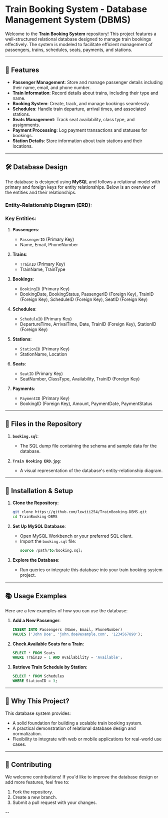 # Train Booking System - Database Management System (DBMS)

Welcome to the **Train Booking System** repository! This project features a well-structured relational database designed to manage train bookings effectively. The system is modeled to facilitate efficient management of passengers, trains, schedules, seats, payments, and stations.

---

## 🚀 Features

- **Passenger Management**: Store and manage passenger details including their name, email, and phone number.
- **Train Information**: Record details about trains, including their type and name.
- **Booking System**: Create, track, and manage bookings seamlessly.
- **Schedules**: Handle train departure, arrival times, and associated stations.
- **Seats Management**: Track seat availability, class type, and assignments.
- **Payment Processing**: Log payment transactions and statuses for bookings.
- **Station Details**: Store information about train stations and their locations.

---

## 🛠️ Database Design

The database is designed using **MySQL** and follows a relational model with primary and foreign keys for entity relationships. Below is an overview of the entities and their relationships.

### Entity-Relationship Diagram (ERD):



### Key Entities:

1. **Passengers**:
   - `PassengerID` (Primary Key)
   - Name, Email, PhoneNumber

2. **Trains**:
   - `TrainID` (Primary Key)
   - TrainName, TrainType

3. **Bookings**:
   - `BookingID` (Primary Key)
   - BookingDate, BookingStatus, PassengerID (Foreign Key), TrainID (Foreign Key), ScheduleID (Foreign Key), SeatID (Foreign Key)

4. **Schedules**:
   - `ScheduleID` (Primary Key)
   - DepartureTime, ArrivalTime, Date, TrainID (Foreign Key), StationID (Foreign Key)

5. **Stations**:
   - `StationID` (Primary Key)
   - StationName, Location

6. **Seats**:
   - `SeatID` (Primary Key)
   - SeatNumber, ClassType, Availability, TrainID (Foreign Key)

7. **Payments**:
   - `PaymentID` (Primary Key)
   - BookingID (Foreign Key), Amount, PaymentDate, PaymentStatus

---

## 📂 Files in the Repository

1. **`booking.sql`**:
   - The SQL dump file containing the schema and sample data for the database.

2. **`Train Booking ERD.jpg`**:
   - A visual representation of the database's entity-relationship diagram.

---

## 🔧 Installation & Setup

1. **Clone the Repository**:
   ```bash
   git clone https://github.com/lewiii254/TrainBooking-DBMS.git
   cd TrainBooking-DBMS
   ```

2. **Set Up MySQL Database**:
   - Open MySQL Workbench or your preferred SQL client.
   - Import the `booking.sql` file:
     ```sql
     source /path/to/booking.sql;
     ```

3. **Explore the Database**:
   - Run queries or integrate this database into your train booking system project.

---

## 📚 Usage Examples

Here are a few examples of how you can use the database:

1. **Add a New Passenger**:
   ```sql
   INSERT INTO Passengers (Name, Email, PhoneNumber)
   VALUES ('John Doe', 'john.doe@example.com', '1234567890');
   ```

2. **Check Available Seats for a Train**:
   ```sql
   SELECT * FROM Seats
   WHERE TrainID = 1 AND Availability = 'Available';
   ```

3. **Retrieve Train Schedule by Station**:
   ```sql
   SELECT * FROM Schedules
   WHERE StationID = 3;
   ```

---

## 🌟 Why This Project?

This database system provides:

- A solid foundation for building a scalable train booking system.
- A practical demonstration of relational database design and normalization.
- Flexibility to integrate with web or mobile applications for real-world use cases.

---

## 🤝 Contributing

We welcome contributions! If you'd like to improve the database design or add more features, feel free to:

1. Fork the repository.
2. Create a new branch.
3. Submit a pull request with your changes.

--


